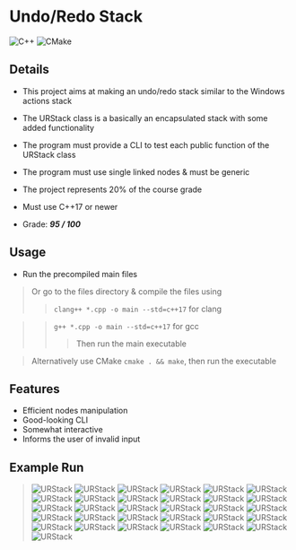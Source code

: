 # Undo/Redo Stack

![C++](https://img.shields.io/badge/c++-%2300599C.svg?style=for-the-badge&logo=c%2B%2B&logoColor=white)
![CMake](https://img.shields.io/badge/CMake-%23008FBA.svg?style=for-the-badge&logo=cmake&logoColor=white)

## Details

- This project aims at making an undo/redo stack similar to the Windows actions stack

- The URStack class is a basically an encapsulated stack with some added functionality 

- The program must provide a CLI to test each public function of the URStack class

- The program must use single linked nodes & must be generic

- The project represents 20% of the course grade

- Must use C++17 or newer

- Grade: **_95 / 100_**

## Usage

- Run the precompiled main files 
> Or go to the files directory & compile the files using
>> `clang++ *.cpp -o main --std=c++17` for clang

>> `g++ *.cpp -o main --std=c++17` for gcc
>>> Then run the main executable 

> Alternatively use CMake `cmake . && make`, then run the executable

## Features

- Efficient nodes manipulation
- Good-looking CLI
- Somewhat interactive
- Informs the user of invalid input

## Example Run

> ![URStack](../images/urstack0.png)
> ![URStack](../images/urstack1.png)
> ![URStack](../images/urstack2.png)
> ![URStack](../images/urstack3.png)
> ![URStack](../images/urstack4.png)
> ![URStack](../images/urstack5.png)
> ![URStack](../images/urstack6.png)
> ![URStack](../images/urstack7.png)
> ![URStack](../images/urstack8.png)
> ![URStack](../images/urstack9.png)
> ![URStack](../images/urstack10.png)
> ![URStack](../images/urstack11.png)
> ![URStack](../images/urstack12.png)
> ![URStack](../images/urstack13.png)
> ![URStack](../images/urstack14.png)
> ![URStack](../images/urstack15.png)
> ![URStack](../images/urstack16.png)
> ![URStack](../images/urstack17.png)
> ![URStack](../images/urstack18.png)
> ![URStack](../images/urstack19.png)
> ![URStack](../images/urstack20.png)
> ![URStack](../images/urstack21.png)
> ![URStack](../images/urstack22.png)
> ![URStack](../images/urstack23.png)
> ![URStack](../images/urstack24.png)
> ![URStack](../images/urstack25.png)
> ![URStack](../images/urstack26.png)
> ![URStack](../images/urstack27.png)
> ![URStack](../images/urstack28.png)
> ![URStack](../images/urstack29.png)
> ![URStack](../images/urstack30.png)
